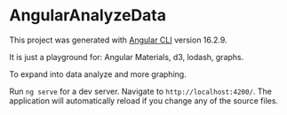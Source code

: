 # AngularAnalyzeData

This project was generated with [Angular CLI](https://github.com/angular/angular-cli) version 16.2.9.

It is just a playground for: Angular Materials, d3, lodash, graphs.

To expand into data analyze and more graphing.

Run `ng serve` for a dev server. Navigate to `http://localhost:4200/`. The application will automatically reload if you change any of the source files.
